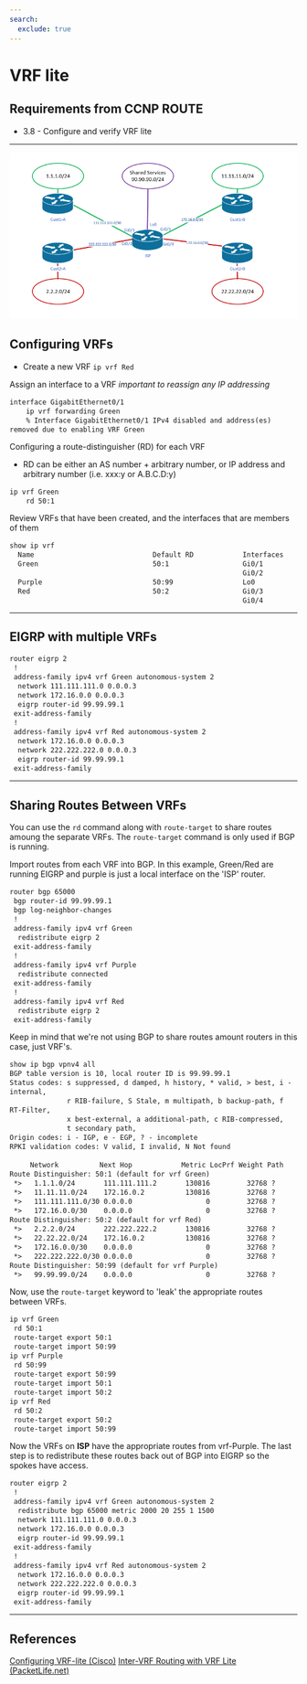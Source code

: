 ```yaml
---
search:
  exclude: true
---
```


# VRF lite

## Requirements from CCNP ROUTE
* 3.8 - Configure and verify VRF lite

----

![Lab Topology](vrflite-topo.png)

## Configuring VRFs
* Create a new VRF `ip vrf Red`

Assign an interface to a VRF *important to reassign any IP addressing*
```
interface GigabitEthernet0/1
    ip vrf forwarding Green
    % Interface GigabitEthernet0/1 IPv4 disabled and address(es) removed due to enabling VRF Green
```

Configuring a route-distinguisher (RD) for each VRF
* RD can be either an AS number + arbitrary number, or IP address and arbitrary number (i.e. xxx:y or A.B.C.D:y)

```
ip vrf Green
    rd 50:1
```

Review VRFs that have been created, and the interfaces that are members of them
```
show ip vrf
  Name                             Default RD            Interfaces
  Green                            50:1                  Gi0/1
                                                         Gi0/2
  Purple                           50:99                 Lo0
  Red                              50:2                  Gi0/3
                                                         Gi0/4
```

---
## EIGRP with multiple VRFs
```
router eigrp 2
 !
 address-family ipv4 vrf Green autonomous-system 2
  network 111.111.111.0 0.0.0.3
  network 172.16.0.0 0.0.0.3
  eigrp router-id 99.99.99.1
 exit-address-family
 !
 address-family ipv4 vrf Red autonomous-system 2
  network 172.16.0.0 0.0.0.3
  network 222.222.222.0 0.0.0.3
  eigrp router-id 99.99.99.1
 exit-address-family
```

----
## Sharing Routes Between VRFs
You can use the `rd` command along with `route-target` to share routes amoung the separate VRFs. The `route-target` command is only used if BGP is running.

Import routes from each VRF into BGP. In this example, Green/Red are running EIGRP and purple is just a local interface on the 'ISP' router.
```
router bgp 65000
 bgp router-id 99.99.99.1
 bgp log-neighbor-changes
 !
 address-family ipv4 vrf Green
  redistribute eigrp 2
 exit-address-family
 !
 address-family ipv4 vrf Purple
  redistribute connected
 exit-address-family
 !
 address-family ipv4 vrf Red
  redistribute eigrp 2
 exit-address-family
```

Keep in mind that we're not using BGP to share routes amount routers in this case, just VRF's.
```
show ip bgp vpnv4 all      
BGP table version is 10, local router ID is 99.99.99.1
Status codes: s suppressed, d damped, h history, * valid, > best, i - internal, 
              r RIB-failure, S Stale, m multipath, b backup-path, f RT-Filter, 
              x best-external, a additional-path, c RIB-compressed, 
              t secondary path, 
Origin codes: i - IGP, e - EGP, ? - incomplete
RPKI validation codes: V valid, I invalid, N Not found

     Network          Next Hop            Metric LocPrf Weight Path
Route Distinguisher: 50:1 (default for vrf Green)
 *>   1.1.1.0/24       111.111.111.2       130816         32768 ?
 *>   11.11.11.0/24    172.16.0.2          130816         32768 ?
 *>   111.111.111.0/30 0.0.0.0                  0         32768 ?
 *>   172.16.0.0/30    0.0.0.0                  0         32768 ?
Route Distinguisher: 50:2 (default for vrf Red)
 *>   2.2.2.0/24       222.222.222.2       130816         32768 ?
 *>   22.22.22.0/24    172.16.0.2          130816         32768 ?
 *>   172.16.0.0/30    0.0.0.0                  0         32768 ?
 *>   222.222.222.0/30 0.0.0.0                  0         32768 ?
Route Distinguisher: 50:99 (default for vrf Purple)
 *>   99.99.99.0/24    0.0.0.0                  0         32768 ?
```

Now, use the `route-target` keyword to 'leak' the appropriate routes between VRFs.
```
ip vrf Green
 rd 50:1
 route-target export 50:1
 route-target import 50:99
ip vrf Purple
 rd 50:99
 route-target export 50:99
 route-target import 50:1
 route-target import 50:2
ip vrf Red
 rd 50:2
 route-target export 50:2
 route-target import 50:99
```

Now the VRFs on **ISP** have the appropriate routes from vrf-Purple. The last step is to redistribute these routes back out of BGP into EIGRP so the spokes have access.
```
router eigrp 2
 !
 address-family ipv4 vrf Green autonomous-system 2
  redistribute bgp 65000 metric 2000 20 255 1 1500
  network 111.111.111.0 0.0.0.3
  network 172.16.0.0 0.0.0.3
  eigrp router-id 99.99.99.1
 exit-address-family
 !
 address-family ipv4 vrf Red autonomous-system 2
  network 172.16.0.0 0.0.0.3
  network 222.222.222.0 0.0.0.3
  eigrp router-id 99.99.99.1
 exit-address-family
```

---

## References
[Configuring VRF-lite (Cisco)](https://www.cisco.com/c/en/us/td/docs/switches/lan/catalyst4500/12-2/31sg/configuration/guide/conf/vrf.pdf)
[Inter-VRF Routing with VRF Lite (PacketLife.net)](https://packetlife.net/blog/2010/mar/29/inter-vrf-routing-vrf-lite/)